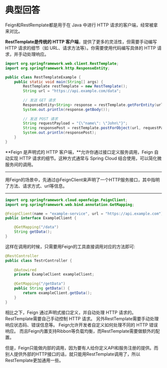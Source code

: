 # 典型回答


Feign和RestRemplate都是用于在 Java 中进行 HTTP 请求的客户端，经常被拿来对比。



**RestTemplate是传统的 HTTP 客户端**，提供了更多的灵活性，但需要手动编写 HTTP 请求的细节（如 URL、请求方法等）。你需要使用代码编写具体的 HTTP 请求，并手动处理响应。  



```java
import org.springframework.web.client.RestTemplate;
import org.springframework.http.ResponseEntity;

public class RestTemplateExample {
    public static void main(String[] args) {
        RestTemplate restTemplate = new RestTemplate();
        String url = "https://api.example.com/data";
        
        // 发送 GET 请求
        ResponseEntity<String> response = restTemplate.getForEntity(url, String.class);
        System.out.println(response.getBody());
        
        // 发送 POST 请求
        String requestPayload = "{\"name\": \"John\"}";
        String responsePost = restTemplate.postForObject(url, requestPayload, String.class);
        System.out.println(responsePost);
    }
}
```



**Feign 是声明式的 HTTP 客户端，**允许你通过接口定义服务调用，Feign 自动实现 HTTP 请求的细节。这种方式通常与 Spring Cloud 结合使用，可以简化微服务间的调用。

****

用Feign的场景中，先通过@FeignClient来声明了一个HTTP服务接口，其中指明了方法、请求方式、url等信息。

****

```java
import org.springframework.cloud.openfeign.FeignClient;
import org.springframework.web.bind.annotation.GetMapping;

@FeignClient(name = "example-service", url = "https://api.example.com")
public interface ExampleClient {

    @GetMapping("/data")
    String getData();
}
```



这样在调用的时候，只需要用Feign的工具直接调用对应的方法即可:



```java
@RestController
public class TestrController {
 
    @Autowired
    private ExampleClient exampleClient;
     
    @GetMapping("/getData")
    public String getData() {
        return exampleClient.getData();
    }
}
```





相比之下，Feign 通过声明式接口定义，并自动处理 HTTP 请求的。RestTemplate需要自己手动控制 HTTP 请求。 另外RestTemplate需要手动处理响应状态码、错误信息等。  Feign允许开发者自定义如何处理不同的 HTTP 错误响应。  而且Feign内置支持Ribbon等负载均衡，而RestTemplate需要做额外的配置。



但是，Feign只能做内部的调用，因为要有人给你定义API和服务注册的提供。而别人提供外部的HTTP接口的话，就只能用RestTemplate调用了，所以RestTemplate更加通用一些。


